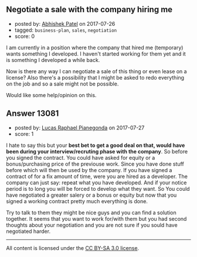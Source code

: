 ## Negotiate a sale with the company hiring me

- posted by: [Abhishek Patel](https://stackexchange.com/users/4939054/abhishek-patel) on 2017-07-26
- tagged: `business-plan`, `sales`, `negotiation`
- score: 0

I am currently in a position where the company that hired me (temporary) wants something I developed. I haven't started working for them yet and it is something I developed a while back. 

Now is there any way I can negotiate a sale of this thing or even lease on a license? Also there's a possibility that I might be asked to redo everything on the job and so a sale might not be possible. 

Would like some help/opinion on this.


## Answer 13081

- posted by: [Lucas Raphael Pianegonda](https://stackexchange.com/users/10909545/lucas-raphael-pianegonda) on 2017-07-27
- score: 1

I hate to say this but your **best bet to get a good deal on that, would have been during your interview/recruting phase with the company**. So before you signed the contract. You could have asked for equity or a bonus/purchasing price of the previouse work. Since you have done stuff before which will then be used by the company. If you have signed a contract of for a fix amount of time, were you are hired as a developer. The company can just say: repeat what you have developed. And if your notice period is to long you will be forced to develop what they want. So You could have negotiated a greater salery or a bonus or equity but now that you signed a working contract pretty much everything is done.

Try to talk to them they might be nice guys and you can find a solution together. It seems that you want to work for/with them but you had second thoughts about your negotiation and you are not sure if you sould have negotiated harder.





---

All content is licensed under the [CC BY-SA 3.0 license](https://creativecommons.org/licenses/by-sa/3.0/).
